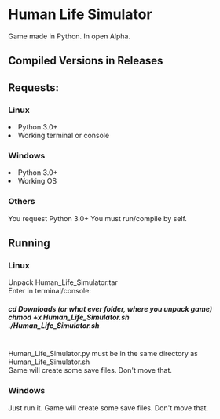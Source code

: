 # Human Life Simulator
 Game made in Python. In open Alpha.
<h2> Compiled Versions in Releases </h2>
<h2> Requests: </h2>
<h3>Linux</h3>
<li>Python 3.0+</li>
<li>Working terminal or console</li>
<h3>Windows</h3>
<li>Python 3.0+</li>
<li>Working OS</li>
<h3>Others</h3>
You request Python 3.0+
You must run/compile by self.
<h2>Running</h2>
<h3>Linux</h3>
Unpack Human_Life_Simulator.tar <br>
Enter in terminal/console: <br>
<h5>
cd Downloads (or what ever folder, where you unpack game)<br>
chmod +x Human_Life_Simulator.sh <br>
./Human_Life_Simulator.sh </h5><br>
Human_Life_Simulator.py must be in the same directory as Human_Life_Simulator.sh <br>
Game will create some save files. Don't move that.
<h3>Windows</h3>
Just run it. Game will create some save files. Don't move that.
